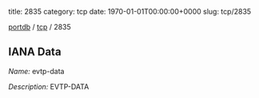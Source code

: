 title: 2835
category: tcp
date: 1970-01-01T00:00:00+0000
slug: tcp/2835

[portdb](/) / [tcp](/category/tcp.html) / 2835


## IANA Data

_Name:_ evtp-data

_Description:_ EVTP-DATA

